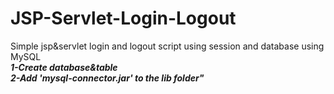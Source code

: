 # JSP-Servlet-Login-Logout
Simple jsp&amp;servlet login and logout script using session and database using MySQL<br />
***1-Create database&table***<br />
***2-Add 'mysql-connector.jar' to the lib folder"***
